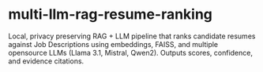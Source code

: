 # multi-llm-rag-resume-ranking
Local, privacy preserving RAG + LLM pipeline that ranks candidate resumes against Job Descriptions using embeddings, FAISS, and multiple opensource LLMs (Llama 3.1, Mistral, Qwen2). Outputs scores, confidence, and evidence citations.
